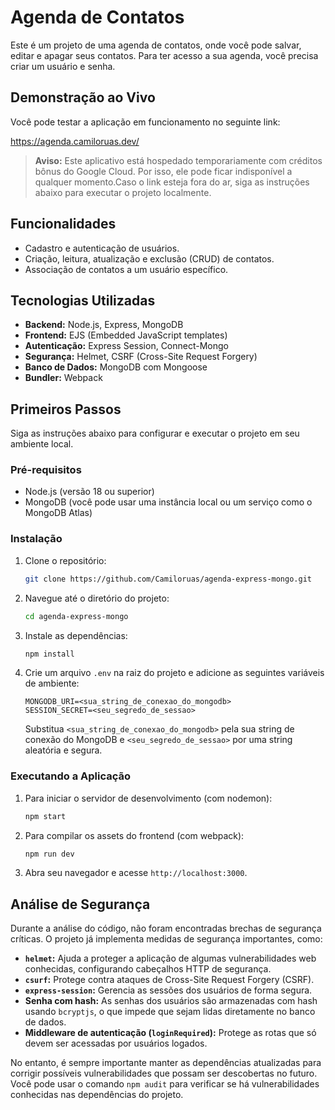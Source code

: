 # Agenda de Contatos

Este é um projeto de uma agenda de contatos, onde você pode salvar, editar e apagar seus contatos. Para ter acesso a sua agenda, você precisa criar um usuário e senha.

## Demonstração ao Vivo

Você pode testar a aplicação em funcionamento no seguinte link:

https://agenda.camiloruas.dev/

> **Aviso:** Este aplicativo está hospedado temporariamente com créditos bônus do Google Cloud. Por isso, ele pode ficar indisponível a qualquer momento.Caso o link esteja fora do ar, siga as instruções abaixo para executar o projeto localmente.

## Funcionalidades

- Cadastro e autenticação de usuários.
- Criação, leitura, atualização e exclusão (CRUD) de contatos.
- Associação de contatos a um usuário específico.

## Tecnologias Utilizadas

- **Backend:** Node.js, Express, MongoDB
- **Frontend:** EJS (Embedded JavaScript templates)
- **Autenticação:** Express Session, Connect-Mongo
- **Segurança:** Helmet, CSRF (Cross-Site Request Forgery)
- **Banco de Dados:** MongoDB com Mongoose
- **Bundler:** Webpack

## Primeiros Passos

Siga as instruções abaixo para configurar e executar o projeto em seu ambiente local.

### Pré-requisitos

- Node.js (versão 18 ou superior)
- MongoDB (você pode usar uma instância local ou um serviço como o MongoDB Atlas)

### Instalação

1.  Clone o repositório:
    ```bash
    git clone https://github.com/Camiloruas/agenda-express-mongo.git
    ```
2.  Navegue até o diretório do projeto:
    ```bash
    cd agenda-express-mongo
    ```
3.  Instale as dependências:
    ```bash
    npm install
    ```
4.  Crie um arquivo `.env` na raiz do projeto e adicione as seguintes variáveis de ambiente:

    ```
    MONGODB_URI=<sua_string_de_conexao_do_mongodb>
    SESSION_SECRET=<seu_segredo_de_sessao>
    ```

    Substitua `<sua_string_de_conexao_do_mongodb>` pela sua string de conexão do MongoDB e `<seu_segredo_de_sessao>` por uma string aleatória e segura.

### Executando a Aplicação

1.  Para iniciar o servidor de desenvolvimento (com nodemon):
    ```bash
    npm start
    ```
2.  Para compilar os assets do frontend (com webpack):
    ```bash
    npm run dev
    ```
3.  Abra seu navegador e acesse `http://localhost:3000`.

## Análise de Segurança

Durante a análise do código, não foram encontradas brechas de segurança críticas. O projeto já implementa medidas de segurança importantes, como:

- **`helmet`:** Ajuda a proteger a aplicação de algumas vulnerabilidades web conhecidas, configurando cabeçalhos HTTP de segurança.
- **`csurf`:** Protege contra ataques de Cross-Site Request Forgery (CSRF).
- **`express-session`:** Gerencia as sessões dos usuários de forma segura.
- **Senha com hash:** As senhas dos usuários são armazenadas com hash usando `bcryptjs`, o que impede que sejam lidas diretamente no banco de dados.
- **Middleware de autenticação (`loginRequired`):** Protege as rotas que só devem ser acessadas por usuários logados.

No entanto, é sempre importante manter as dependências atualizadas para corrigir possíveis vulnerabilidades que possam ser descobertas no futuro. Você pode usar o comando `npm audit` para verificar se há vulnerabilidades conhecidas nas dependências do projeto.
